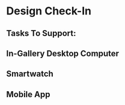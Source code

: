 # Design Check-In

## Tasks To Support:

## In-Gallery Desktop Computer

## Smartwatch

## Mobile App


